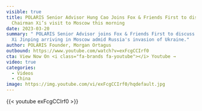 ```yaml
---
visible: true
title: POLARIS Senior Advisor Hung Cao Joins Fox & Friends First to discuss
  Chairman Xi’s visit to Moscow this morning
date: 2023-03-20
summary: " POLARIS Senior Advisor joins Fox & Friends First to discuss Chairman
  Xi Jinping arriving in Moscow admid Russia's invasion of Ukraine."
author: POLARIS Founder, Morgan Ortagus
outbound: https://www.youtube.com/watch?v=exFcgCCIrf0
cta: View Now On <i class="fa-brands fa-youtube"></i> Youtube →
video: true
categories:
  - Videos
  - China
image: https://img.youtube.com/vi/exFcgCCIrf0/hqdefault.jpg
---
```


{{< youtube exFcgCCIrf0 >}}
